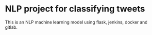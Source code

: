 # NLP project for classifying tweets
This is an NLP machine learning model using flask, jenkins, docker and gitlab.
